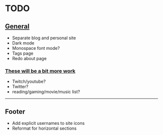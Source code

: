 # TODO

## <u>General</u>

* Separate blog and personal site
* Dark mode
* Monospace font mode?
* Tags page
* Redo about page

### <u>These will be a bit more work</u>
* Twitch/youtube?
* Twitter?
* reading/gaming/movie/music list?

---

## Footer

* Add explicit usernames to site icons
* Reformat for horizontal sections